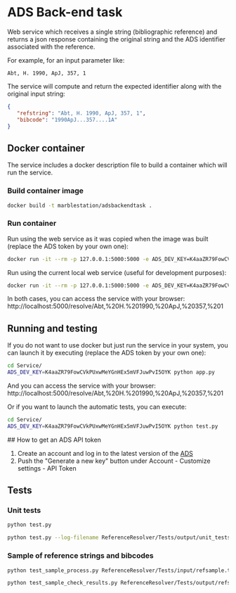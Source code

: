# ADS Back-end task

Web service which receives a single string (bibliographic reference) and returns a json response containing the original string and the ADS identifier associated with the reference.

For example, for an input parameter like:

```
Abt, H. 1990, ApJ, 357, 1
```

The service will compute and return the expected identifier along with the original input string:


```json
{
   "refstring": "Abt, H. 1990, ApJ, 357, 1",
   "bibcode": "1990ApJ...357....1A"
}
```


## Docker container

The service includes a docker description file to build a container which will run the service.

### Build container image

```bash
docker build -t marblestation/adsbackendtask .
```

### Run container

Run using the web service as it was copied when the image was built (replace the ADS token by your own one):

```bash
docker run -it --rm -p 127.0.0.1:5000:5000 -e ADS_DEV_KEY=K4aaZR79FowCVkPUxwMeYGnHEx5mVFJuwPvI5OYK marblestation/adsbackendtask
```

Run using the current local web service (useful for development purposes):

```bash
docker run -it --rm -p 127.0.0.1:5000:5000 -e ADS_DEV_KEY=K4aaZR79FowCVkPUxwMeYGnHEx5mVFJuwPvI5OYK -v ${PWD}/Service:/app marblestation/adsbackendtask
```

In both cases, you can access the service with your browser: http://localhost:5000/resolve/Abt,%20H.%201990,%20ApJ,%20357,%201


## Running and testing

If you do not want to use docker but just run the service in your system, you can launch it by executing (replace the ADS token by your own one):

```bash
cd Service/
ADS_DEV_KEY=K4aaZR79FowCVkPUxwMeYGnHEx5mVFJuwPvI5OYK python app.py
```

And you can access the service with your browser: http://localhost:5000/resolve/Abt,%20H.%201990,%20ApJ,%20357,%201

Or if you want to launch the automatic tests, you can execute:

```bash
cd Service/
ADS_DEV_KEY=K4aaZR79FowCVkPUxwMeYGnHEx5mVFJuwPvI5OYK python test.py
```

## How to get an ADS API token

1. Create an account and log in to the latest version of the [ADS](https://ui.adsabs.harvard.edu/)
2. Push the "Generate a new key" button under Account - Customize settings - API Token


## Tests

### Unit tests

```bash
python test.py
```

```bash
python test.py --log-filename ReferenceResolver/Tests/output/unit_tests_log.txt
```

### Sample of reference strings and bibcodes

```bash
python test_sample_process.py ReferenceResolver/Tests/input/refsample.txt ReferenceResolver/Tests/output/refsample_analysed.txt
```

```bash
python test_sample_check_results.py ReferenceResolver/Tests/output/refsample_analysed.txt ReferenceResolver/Tests/output/refsample_analysed_scores_hist.pdf ReferenceResolver/Tests/output/refsample_analysed_scores_hist.png
```

